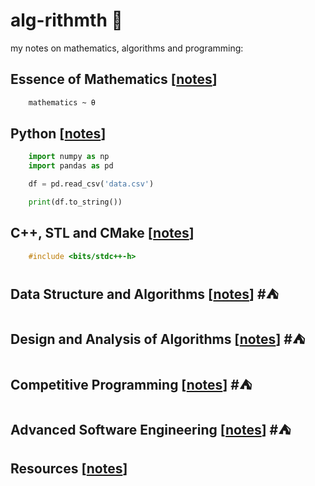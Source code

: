 # alg-rithmth 🌸

my notes on mathematics, algorithms and programming: 

## Essence of Mathematics [[notes](./mathematics/README.MD)]

```latex
    mathematics ~ θ

```

## Python [[notes](./python/README.MD)] 
```python
    import numpy as np
    import pandas as pd

    df = pd.read_csv('data.csv')

    print(df.to_string()) 
```

## C++, STL and CMake [[notes](./competitive_prog/)] 
```cpp
    #include <bits/stdc++-h>

```

## Data Structure and Algorithms [[notes](#)]  #⛺

## Design and Analysis of Algorithms [[notes](#)]  #⛺

## Competitive Programming [[notes](#)]  #⛺

## Advanced Software Engineering [[notes](#)]  #⛺

## Resources [[notes](RESOURCE.MD)] 